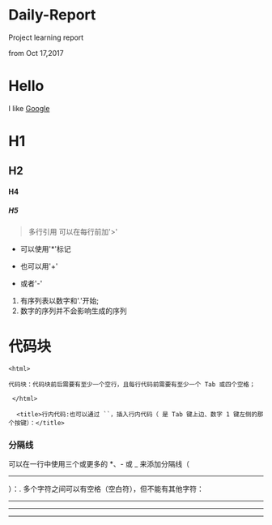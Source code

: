 # Daily-Report
Project learning report

from Oct 17,2017

Hello
====
I like [Google](https://www.google.com/)

H1
====

H2
----

 #### H4

 ##### H5

>多行引用
>可以在每行前加'>'

* 可以使用'*'标记

+ 也可以用'+'

- 或者'-'

1. 有序列表以数字和'.'开始;
3. 数字的序列并不会影响生成的序列

代码块
====

    <html>
    
    代码块：代码块前后需要有至少一个空行，且每行代码前需要有至少一个 Tab 或四个空格；
     
     </html>
     
`<title>行内代码:也可以通过 ``，插入行内代码（ 是 Tab 键上边、数字 1 键左侧的那个按键）：</title>`

### 分隔线

可以在一行中使用三个或更多的 *、- 或 _ 来添加分隔线（<hr>）：. 多个字符之间可以有空格（空白符），但不能有其他字符：

****

-----

________

